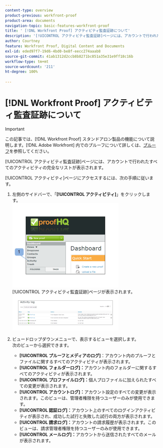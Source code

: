 ```yaml
---
content-type: overview
product-previous: workfront-proof
product-area: documents
navigation-topic: basic-features-workfront-proof
title: ' [!DNL Workfront Proof] アクティビティ監査証跡について'
description: '[!UICONTROL アクティビティ監査証跡]ページには、アカウントで行われたすべてのアクティビティの完全なリストが表示されます。'
author: Courtney
feature: Workfront Proof, Digital Content and Documents
exl-id: eded97f7-19d6-4bd0-be8f-eecc274aaab8
source-git-commit: 41ab1312d2ccb8b8271bc851a35e31e9ff18c16b
workflow-type: tm+mt
source-wordcount: '211'
ht-degree: 100%

---
```


# [!DNL Workfront Proof] アクティビティ監査証跡について

>[!IMPORTANT]
>
>この記事では、[!DNL Workfront Proof] スタンドアロン製品の機能について説明します。[!DNL Adobe Workfront] 内でのプルーフについて詳しくは、[プルーフ](../../../review-and-approve-work/proofing/proofing.md)を参照してください。

[!UICONTROL アクティビティ監査証跡]ページには、アカウントで行われたすべてのアクティビティの完全なリストが表示されます。

[!UICONTROL アクティビティ]ページにアクセスするには、次の手順に従います。

1. 左側のサイドバーで、「**[!UICONTROL アクティビティ]**」をクリックします。\
   ![Activity.png](assets/activity-350x278.png)\
   [!UICONTROL アクティビティ監査証跡]ページが表示されます。\
   ![Proof_and_media.png](assets/proof-and-media-350x119.png)

1. ビュードロップダウンメニューで、表示するビューを選択します。\
   次のビューから選択できます。

   * **[!UICONTROL プルーフとメディアのログ]**：アカウント内のプルーフとファイルに関するすべてのアクティビティが表示されます。
   * **[!UICONTROL フォルダーログ]：**&#x200B;アカウント内のフォルダーに関するすべてのアクティビティが表示されます。
   * **[!UICONTROL プロファイルログ]：**&#x200B;個人プロファイルに加えられたすべての変更が表示されます。
   * **[!UICONTROL アカウントログ]：**&#x200B;アカウント設定のすべての変更が表示されます。このビューは、管理者権限を持つユーザーのみが使用できます。
   * **[!UICONTROL 認証ログ]：**&#x200B;アカウント上のすべてのログインアクティビティが表示され、成功した試行と失敗した試行の両方が表示されます。
   * **[!UICONTROL 請求ログ]：**&#x200B;アカウントの請求履歴が表示されます。このビューは、請求管理者権限を持つユーザーのみが使用できます。
   * **[!UICONTROL メールログ]：**&#x200B;アカウントから送信されたすべてのメールが表示されます。

